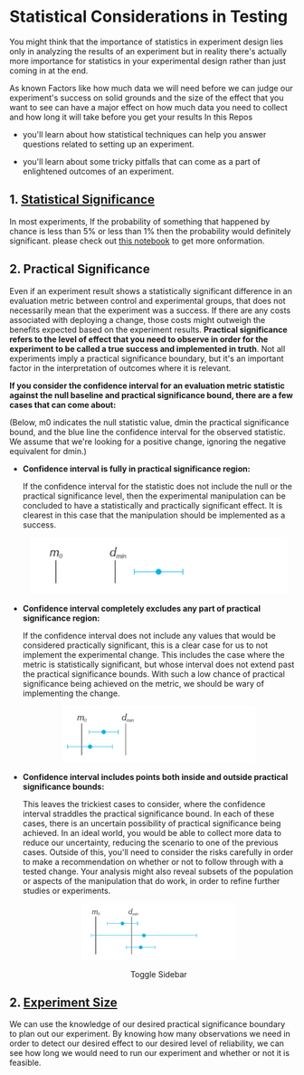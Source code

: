 # Statistical Considerations in Testing

 You might think that the importance of statistics in experiment design lies only in analyzing the results of an experiment but in reality there's actually more importance for statistics in your experimental design rather than just coming in at the end.  

As known Factors like how much data  we will need before we can judge our experiment's success on solid grounds and the size of the effect that you want to see can have a major effect on how much data you need to collect and how long it will take before you get your results In this Repos  

* you'll learn about how statistical techniques can help you answer questions related to setting up an experiment. 

* you'll learn about some tricky pitfalls that can come as a part of enlightened outcomes of an experiment. 


## 1. [Statistical Significance](https://www.khanacademy.org/math/ap-statistics/tests-significance-ap/idea-significance-tests/v/idea-behind-hypothesis-testing)

 In most experiments, If the probability of something  that happened by chance is less than 5% or less than 1% then the probability would definitely significant. please check out [this notebook](https://github.com/A2Amir/Statistical-Considerations-in-Testing/blob/master/code/Statistical_Significance.ipynb) to get more onformation. 


## 2. Practical Significance

Even if an experiment result shows a statistically significant difference in an evaluation metric between control and experimental groups, that does not necessarily mean that the experiment was a success. If there are any costs associated with deploying a change, those costs might outweigh the benefits expected based on the experiment results. **Practical significance refers to the level of effect that you need to observe in order for the experiment to be called a true success and implemented in truth**. Not all experiments imply a practical significance boundary, but it's an important factor in the interpretation of outcomes where it is relevant.

**If you consider the confidence interval for an evaluation metric statistic against the null baseline and practical significance bound, there are a few cases that can come about:**

(Below, m0 indicates the null statistic value, dmin the practical significance bound, and the blue line the confidence interval for the observed statistic. We assume that we're looking for a positive change, ignoring the negative equivalent for dmin.)

* **Confidence interval is fully in practical significance region:**
 
  If the confidence interval for the statistic does not include the null or the practical significance level, then the experimental manipulation can be concluded to have a statistically and practically significant effect. It is clearest in this case that the manipulation should be implemented as a success.
 
    <p align="center">
   <img src="imgs/1.PNG" height="100" weight="250"/>
   <p align="center">
    
    
* **Confidence interval completely excludes any part of practical significance region:**
 
  If the confidence interval does not include any values that would be considered practically significant, this is a clear case for us to not implement the experimental change. This includes the case where the metric is statistically significant, but whose interval does not extend past the practical significance bounds. With such a low chance of practical significance being achieved on the metric, we should be wary of implementing the change.
 
    <p align="center">
   <img src="imgs/2.PNG" height="100" weight="250"/>
   <p align="center">
    
* **Confidence interval includes points both inside and outside practical significance bounds:**
 
  This leaves the trickiest cases to consider, where the confidence interval straddles the practical significance bound. In each of these cases, there is an uncertain possibility of practical significance being achieved. In an ideal world, you would be able to collect more data to reduce our uncertainty, reducing the scenario to one of the previous cases. Outside of this, you'll need to consider the risks carefully in order to make a recommendation on whether or not to follow through with a tested change. Your analysis might also reveal subsets of the population or aspects of the manipulation that do work, in order to refine further studies or experiments.
 
    <p align="center">
   <img src="imgs/3.PNG" height="100" weight="250"/>
   <p align="center">
    Toggle Sidebar

## 2. [Experiment Size](https://www.youtube.com/watch?v=QBONLUp7i28)

We can use the knowledge of our desired practical significance boundary to plan out our experiment. By knowing how many observations we need in order to detect our desired effect to our desired level of reliability, we can see how long we would need to run our experiment and whether or not it is feasible.
